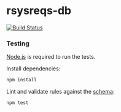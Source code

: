 # rsysreqs-db

[![Build Status](https://travis-ci.org/glin/rsysreqs-db.svg?branch=schema-prototype)](https://travis-ci.org/glin/rsysreqs-db)

### Testing

[Node.js](https://nodejs.org/) is required to run the tests.

Install dependencies:

```sh
npm install
```

Lint and validate rules against the [schema](schema.json):

```sh
npm test
```
